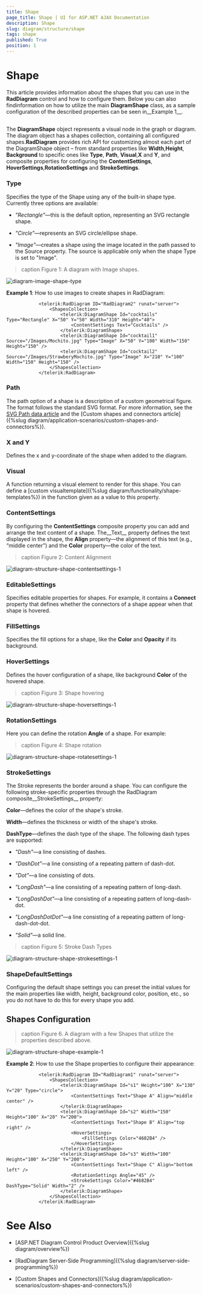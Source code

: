 ```yaml
---
title: Shape
page_title: Shape | UI for ASP.NET AJAX Documentation
description: Shape
slug: diagram/structure/shape
tags: shape
published: True
position: 1
---
```


# Shape



This article provides information about the shapes that you can use in the __RadDiagram__ control and how to configure them. Below you can also findinformation on how to utilize the main __DiagramShape__ class, as a sample configuration of the described properties can be seen in__Example 1__.

## 

The __DiagramShape__ object represents a visual node in the graph or diagram. The diagram object has a shapes collection, containing all configured shapes.__RadDiagram__ provides rich API for customizing almost each part of the DiagramShape object – from standard properties like __Width__,__Height__, __Background__ to specific ones like __Type__, __Path__, __Visual__,__X__ and __Y__, and composite properties for configuring the __ContentSettings__, __HoverSettings__,__RotationSettings__ and __StrokeSettings__.

### Type

Specifies the type of the Shape using any of the built-in shape type. Currently three options are available:

* *"Rectangle"*—this is the default option, representing an SVG rectangle shape.

* *"Circle"*—represents an SVG circle/ellipse shape.

* *"Image"*—creates a shape using the image located in the path passed to the Source property.	The source is applicable only when the shape Type is set to "Image".
>caption Figure 1: A diagram with Image shapes.

![diagram-image-shape-type](images/diagram-image-shape-type.png)

__Example 1__: How to use images to create shapes in RadDiagram:

````ASPNET
			<telerik:RadDiagram ID="RadDiagram2" runat="server">
				<ShapesCollection>
					<telerik:DiagramShape Id="cocktails" Type="Rectangle" X="50" Y="50" Width="310" Height="40">
						<ContentSettings Text="Cocktails" />
					</telerik:DiagramShape>
					<telerik:DiagramShape Id="cocktail1" Source="/Images/Mochito.jpg" Type="Image" X="50" Y="100" Width="150" Height="150" />
					<telerik:DiagramShape Id="cocktail2" Source="/Images/StrawberyMochito.jpg" Type="Image" X="210" Y="100" Width="150" Height="150" />
				</ShapesCollection>
			</telerik:RadDiagram>
````



### Path

The path option of a shape is a description of a custom geometrical figure. The format follows the standard SVG format. For more information, see the	[SVG Path data article](http://www.w3.org/TR/SVG/paths.html#PathData) and the [Custom shapes and connectors article]({%slug diagram/application-scenarios/custom-shapes-and-connectors%}).

### X and Y

Defines the x and y-coordinate of the shape when added to the diagram.

### Visual

A function returning a visual element to render for this shape. You can define a [custom visualtemplate]({%slug diagram/functionality/shape-templates%}) in the function given as a value to this property.

### ContentSettings

By configuring the __ContentSettings__ composite property you can add and arrange the text content of a shape. The__Text__ property defines the text displayed in the shape, the __Align__	property—the alignment of this text (e.g., “middle center”) and the __Color__ property—the color of the text.
>caption Figure 2: Content Alignment

![diagram-structure-shape-contentsettings-1](images/diagram-structure-shape-contentsettings-1.png)

### EditableSettings

Specifies editable properties for shapes. For example, it contains a __Connect__ property that defines whether the connectors of a shape appear when that shape is hovered.

### FillSettings

Specifies the fill options for a shape, like the __Color__ and __Opacity__ if its background.

### HoverSettings

Defines the hover configuration of a shape, like background __Color__ of the hovered shape.
>caption Figure 3: Shape hovering

![diagram-structure-shape-hoversettings-1](images/diagram-structure-shape-hoversettings-1.png)

### RotationSettings

Here you can define the rotation __Angle__ of a shape. For example:
>caption Figure 4: Shape rotation

![diagram-structure-shape-rotatesettings-1](images/diagram-structure-shape-rotatesettings-1.png)

### StrokeSettings

The Stroke represents the border around a shape. You can configure the following stroke-specific properties through the RadDiagram composite__StrokeSettings__ property:

__Color__—defines the color of the shape's stroke.

__Width__—defines the thickness or width of the shape's stroke.

__DashType__—defines the dash type of the shape. The following dash types are supported:

* *"Dash"*—a line consisting of dashes.

* *"DashDot"*—a line consisting of a repeating pattern of dash-dot.

* *"Dot"*—a line consisting of dots.

* *"LongDash"*—a line consisting of a repeating pattern of long-dash.

* *"LongDashDot"*—a line consisting of a repeating pattern of long-dash-dot.

* *"LongDashDotDot"*—a line consisting of a repeating pattern of long-dash-dot-dot.

* *"Solid"*—a solid line.
>caption Figure 5: Stroke Dash Types

![diagram-structure-shape-strokesettings-1](images/diagram-structure-shape-strokesettings-1.png)

### ShapeDefaultSettings

Configuring the default shape settings you can preset the initial values for the main properties like width, height,	background color, position, etc., so you do not have to do this for every shape you add.

## Shapes Configuration
>caption Figure 6. A diagram with a few Shapes that utilize the properties described above.

![diagram-structure-shape-example-1](images/diagram-structure-shape-example-1.png)

__Example 2__: How to use the Shape properties to configure their appearance:

````ASPNET
	        <telerik:RadDiagram ID="RadDiagram1" runat="server">
	            <ShapesCollection>
	                <telerik:DiagramShape Id="s1" Height="100" X="130" Y="20" Type="circle">
	                    <ContentSettings Text="Shape A" Align="middle center" />
	                </telerik:DiagramShape>
	                <telerik:DiagramShape Id="s2" Width="150" Height="100" X="20" Y="200">
	                    <ContentSettings Text="Shape B" Align="top right" />
	                    <HoverSettings>
	                        <FillSettings Color="4682B4" />
	                    </HoverSettings>
	                </telerik:DiagramShape>
	                <telerik:DiagramShape Id="s3" Width="100" Height="100" X="250" Y="200">
	                    <ContentSettings Text="Shape C" Align="bottom left" />
	                    <RotationSettings Angle="45" />
	                    <StrokeSettings Color="#4682B4" DashType="Solid" Width="2" />
	                </telerik:DiagramShape>
	            </ShapesCollection>
	        </telerik:RadDiagram>
````



# See Also

 * [ASP.NET Diagram Control Product Overview]({%slug diagram/overview%})

 * [RadDiagram Server-Side Programming]({%slug diagram/server-side-programming%})

 * [Custom Shapes and Connectors]({%slug diagram/application-scenarios/custom-shapes-and-connectors%})
